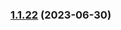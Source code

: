 
### [1.1.22](https://github.com/vladcosorg/action-s3-cloudfront-smart-deploy/compare/v1.1.21...v1.1.22) (2023-06-30)
